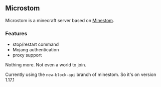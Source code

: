 ## Microstom
Microstom is a minecraft server based on [Minestom](https://github.com/Minestom/Minestom).

### Features
- stop/restart command
- Mojang authentication
- proxy support

Nothing more. Not even a world to join.

Currently using the `new-block-api` branch of minestom. So it's on version 1.17.1